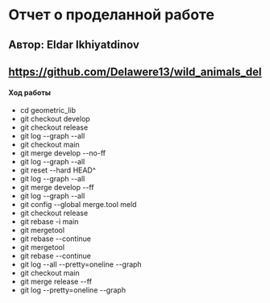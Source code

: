 # Отчет о проделанной работе

## Автор: Eldar Ikhiyatdinov
## https://github.com/Delawere13/wild_animals_del

#### Ход работы
* cd geometric_lib
* git checkout develop
* git checkout release
* git log --graph --all
* git checkout main
* git merge develop --no-ff
* git log --graph --all
* git reset --hard HEAD^
* git log --graph --all
* git merge develop --ff
* git log --graph --all
* git config --global merge.tool meld
* git checkout release
* git rebase -i main
* git mergetool
* git rebase --continue
* git mergetool
* git rebase --continue
* git log --all --pretty=oneline --graph
* git checkout main 
* git merge release --ff
* git log --pretty=oneline --graph 